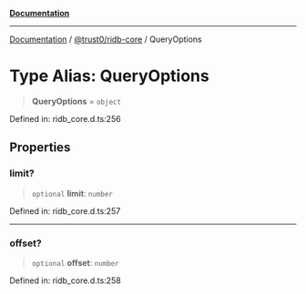 [**Documentation**](../../../README.md)

***

[Documentation](../../../README.md) / [@trust0/ridb-core](../README.md) / QueryOptions

# Type Alias: QueryOptions

> **QueryOptions** = `object`

Defined in: ridb\_core.d.ts:256

## Properties

### limit?

> `optional` **limit**: `number`

Defined in: ridb\_core.d.ts:257

***

### offset?

> `optional` **offset**: `number`

Defined in: ridb\_core.d.ts:258
